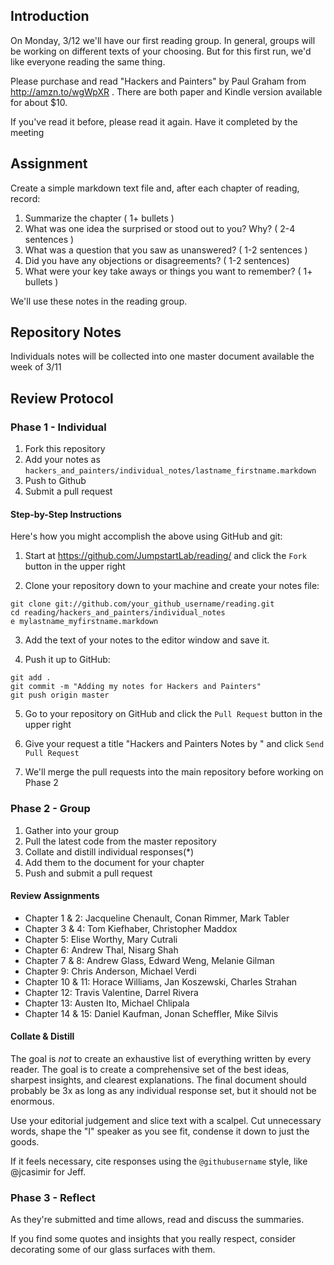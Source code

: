 ## Introduction

On Monday, 3/12 we'll have our first reading group. In general, groups
will be working on different texts of your choosing. But for this
first run, we'd like everyone reading the same thing.

Please purchase and read "Hackers and Painters" by Paul Graham from
http://amzn.to/wgWpXR . There are both paper and Kindle version
available for about $10.

If you've read it before, please read it again. Have it completed by the meeting

## Assignment

Create a simple markdown text file and, after each chapter of reading, record:

1. Summarize the chapter ( 1+ bullets )
2. What was one idea the surprised or stood out to you? Why? ( 2-4 sentences )
3. What was a question that you saw as unanswered? ( 1-2 sentences )
4. Did you have any objections or disagreements? ( 1-2 sentences)
5. What were your key take aways or things you want to remember? ( 1+ bullets )

We'll use these notes in the reading group.

## Repository Notes

Individuals notes will be collected into one master document available the week of 3/11

## Review Protocol

### Phase 1 - Individual

1. Fork this repository
2. Add your notes as `hackers_and_painters/individual_notes/lastname_firstname.markdown`
3. Push to Github
4. Submit a pull request

#### Step-by-Step Instructions

Here's how you might accomplish the above using GitHub and git:

1) Start at https://github.com/JumpstartLab/reading/ and click the `Fork` button in the upper right

2) Clone your repository down to your machine and create your notes file:

```
git clone git://github.com/your_github_username/reading.git
cd reading/hackers_and_painters/individual_notes
e mylastname_myfirstname.markdown
```

3) Add the text of your notes to the editor window and save it.

4) Push it up to GitHub:

```
git add .
git commit -m "Adding my notes for Hackers and Painters"
git push origin master
```

5) Go to your repository on GitHub and click the `Pull Request` button in the upper right

6) Give your request a title "Hackers and Painters Notes by <Your Name>" and click `Send Pull Request`

7) We'll merge the pull requests into the main repository before working on Phase 2

### Phase 2 - Group

1. Gather into your group
2. Pull the latest code from the master repository
3. Collate and distill individual responses(*)
4. Add them to the document for your chapter
5. Push and submit a pull request

#### Review Assignments

* Chapter 1 & 2: Jacqueline Chenault, Conan Rimmer, Mark Tabler
* Chapter 3 & 4: Tom Kiefhaber, Christopher Maddox
* Chapter 5: Elise Worthy, Mary Cutrali
* Chapter 6: Andrew Thal, Nisarg Shah
* Chapter 7 & 8: Andrew Glass, Edward Weng, Melanie Gilman
* Chapter 9: Chris Anderson, Michael Verdi
* Chapter 10 & 11: Horace Williams, Jan Koszewski, Charles Strahan
* Chapter 12: Travis Valentine, Darrel Rivera
* Chapter 13: Austen Ito, Michael Chlipala
* Chapter 14 & 15: Daniel Kaufman, Jonan Scheffler, Mike Silvis

#### Collate & Distill

The goal is *not* to create an exhaustive list of everything written by every reader. The goal is to create a comprehensive set of the best ideas, sharpest insights, and clearest explanations. The final document should probably be 3x as long as any individual response set, but it should not be enormous. 

Use your editorial judgement and slice text with a scalpel. Cut unnecessary words, shape the "I" speaker as you see fit, condense it down to just the goods.

If it feels necessary, cite responses using the `@githubusername` style, like @jcasimir for Jeff.

### Phase 3 - Reflect

As they're submitted and time allows, read and discuss the summaries.

If you find some quotes and insights that you really respect, consider decorating some of our glass surfaces with them.
